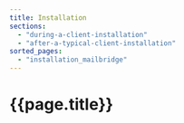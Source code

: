 ```yaml
---
title: Installation
sections:
  - "during-a-client-installation"
  - "after-a-typical-client-installation"
sorted_pages:
  - "installation_mailbridge"
---
```

# {{page.title}}
